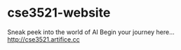 cse3521-website
===============
Sneak peek into the world of AI
Begin your journey here...
http://cse3521.artifice.cc
